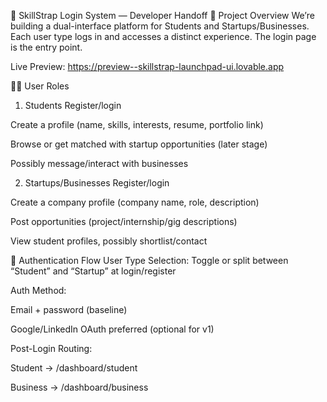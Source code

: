 🔧 SkillStrap Login System — Developer Handoff
🎯 Project Overview
We’re building a dual-interface platform for Students and Startups/Businesses. Each user type logs in and accesses a distinct experience. The login page is the entry point.

Live Preview: https://preview--skillstrap-launchpad-ui.lovable.app

🧑‍💻 User Roles
1. Students
Register/login

Create a profile (name, skills, interests, resume, portfolio link)

Browse or get matched with startup opportunities (later stage)

Possibly message/interact with businesses

2. Startups/Businesses
Register/login

Create a company profile (company name, role, description)

Post opportunities (project/internship/gig descriptions)

View student profiles, possibly shortlist/contact

🔐 Authentication Flow
User Type Selection: Toggle or split between “Student” and “Startup” at login/register

Auth Method:

Email + password (baseline)

Google/LinkedIn OAuth preferred (optional for v1)

Post-Login Routing:

Student → /dashboard/student

Business → /dashboard/business
